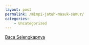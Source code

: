 ```yaml
---
layout: post
permalink: /mimpi-jatuh-masuk-sumur/
categories:
    - Uncategorized
---
```


[Baca Selengkapnya](/03)